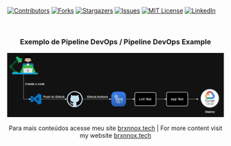 [![Contributors][contributors-shield]][contributors-url]
[![Forks][forks-shield]][forks-url]
[![Stargazers][stars-shield]][stars-url]
[![Issues][issues-shield]][issues-url]
[![MIT License][license-shield]][license-url]
[![LinkedIn][linkedin-shield]][linkedin-url]

<br/>
<h3 align="center">Exemplo de Pipeline DevOps / Pipeline DevOps Example</h3>
<div align="center">
    <img src="/static/imgs/pipeline_devops.jpg" alt="Pipeline">
</div>

<p align="center">Para mais conteúdos acesse meu site <a href="https://brxnnox.tech/en">brxnnox.tech</a> | For more content visit my website <a href="https://brxnnox.tech/pt">brxnnox.tech</a></p>

[contributors-shield]: https://img.shields.io/github/contributors/brunnox/devops_pipeline.svg?style=for-the-badge
[contributors-url]: https://github.com/brunnox/devops_pipeline/graphs/contributors
[forks-shield]: https://img.shields.io/github/forks/brunnox/devops_pipeline.svg?style=for-the-badge
[forks-url]: https://github.com/brunnox/devops_pipeline/network/members
[stars-shield]: https://img.shields.io/github/stars/brunnox/devops_pipeline.svg?style=for-the-badge
[stars-url]: https://github.com/brunnox/devops_pipeline/stargazers
[issues-shield]: https://img.shields.io/github/issues/brunnox/devops_pipeline.svg?style=for-the-badge
[issues-url]: https://github.com/brunnox/devops_pipeline/issues
[license-shield]: https://img.shields.io/github/license/brunnox/devops_pipeline.svg?style=for-the-badge
[license-url]: https://github.com/brunnox/devops_pipeline/blob/master/LICENSE
[linkedin-shield]: https://img.shields.io/badge/-LinkedIn-black.svg?style=for-the-badge&logo=linkedin&colorB=555
[linkedin-url]: https://linkedin.com/in/brunnox